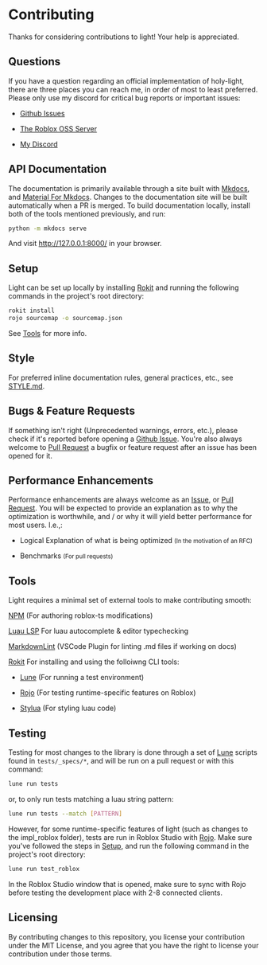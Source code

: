 # Contributing

Thanks for considering contributions to light! Your help is appreciated.

## Questions

If you have a question regarding an official implementation of holy-light, there are three places you can reach me, in
order of most to least preferred. Please only use my discord for critical bug reports or important issues:

- [Github Issues](https://light.ardi.gg/github_issues)

- [The Roblox OSS Server](https://discord.com/invite/5KjV64PA3d)

- [My Discord](https://discord.com/users/331399684415553538/)

## API Documentation

The documentation is primarily available through a site built with [Mkdocs](https://www.mkdocs.org/), and
[Material For Mkdocs](https://squidfunk.github.io/mkdocs-material/). Changes to the documentation site will be built
automatically when a PR is merged. To build documentation locally, install both of the tools mentioned previously, and
run:

```bash
python -m mkdocs serve
```

And visit <http://127.0.0.1:8000/> in your browser.

## Setup

Light can be set up locally by installing [Rokit](https://github.com/rojo-rbx/rokit) and running the following commands
in the project's root directory:

```bash
rokit install
rojo sourcemap -o sourcemap.json
```

See [Tools](#tools) for more info.

## Style

For preferred inline documentation rules, general practices, etc., see [STYLE.md](./STYLE.md).

## Bugs & Feature Requests

If something isn't right (Unprecedented warnings, errors, etc.), please check if it's reported before opening a
[Github Issue](https://light.ardi.gg/github_issues). You're also always welcome to
[Pull Request](https://light.ardi.gg/github_pull_request) a bugfix or feature request after an issue has been opened for
it.

## Performance Enhancements

Performance enhancements are always welcome as an [Issue](https://light.ardi.gg/github_issues), or
[Pull Request](https://light.ardi.gg/github_pull_request). You will be expected to provide an explanation as to why the
optimization is worthwhile, and / or why it will yield better performance for most users. I.e.,:

- Logical Explanation of what is being optimized <small>(In the motivation of an RFC)</small>

- Benchmarks <small>(For pull requests)</small>

## Tools

Light requires a minimal set of external tools to make contributing smooth:

[NPM](https://www.npmjs.com/) (For authoring roblox-ts modifications)

[Luau LSP](https://github.com/JohnnyMorganz/luau-lsp) For luau autocomplete & editor typechecking

[MarkdownLint](https://marketplace.visualstudio.com/items?itemName=DavidAnson.vscode-markdownlint) (VSCode Plugin for linting .md files if working on docs)

[Rokit](https://github.com/rojo-rbx/rokit) For installing and using the folloiwng CLI tools:

- [Lune](https://github.com/lune-org/lune) (For running a test environment)

- [Rojo](https://rojo.space/) (For testing runtime-specific features on Roblox)

- [Stylua](https://github.com/JohnnyMorganz/StyLua) (For styling luau code)

## Testing

Testing for most changes to the library is done through a set of
[Lune](https://github.com/lune-org/lune) scripts found in `tests/_specs/*`, and will be run on a pull request or with
this command:

```bash
lune run tests
```

or, to only run tests matching a luau string pattern:

```bash
lune run tests --match [PATTERN]
```

However, for some runtime-specific features of light
(such as changes to the impl_roblox folder), tests are run in Roblox Studio with [Rojo](https://rojo.space/). Make sure
you've followed the steps in [Setup](#setup), and run the following command in the project's root directory:

```bash
lune run test_roblox
```

In the Roblox Studio window that is opened, make sure to sync with Rojo before testing the development place with 2-8
connected clients.

## Licensing

By contributing changes to this repository, you license your contribution under the MIT License, and you agree that you
have the right to license your contribution under those terms.
